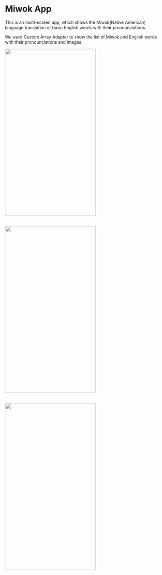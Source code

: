 # Miwok App
This is an multi-screen app, which shows the Miwok(Native American) language translation of basic English words with their pronounciations.

We used Custom Array Adapter to show the list of Miwok and English words with their pronounciations and images.

<img src=https://github.com/shaivi24/Miwok/blob/master/Home.jpeg height=550 width=300></img><br><br><br>
<img src=https://github.com/shaivi24/Miwok/blob/master/Colors.jpeg height=550 width=300></img><br><br><br>
<img src=https://github.com/shaivi24/Miwok/blob/master/Numbers.jpeg height=550 width=300></img><br>
